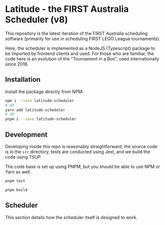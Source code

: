 # Latitude - the FIRST Australia Scheduler (v8)

This repository is the latest iteration of the FIRST Australia scheduling software (primarily for use in scheduling FIRST LEGO League tournaments).

Here, the scheduler is implemented as a NodeJS (Typescript) package to be imported by frontend clients and used. For those who are familiar, the code here is an evolution of the "Tournament in a Box", used internationally since 2018.

## Installation

Install the package directly from NPM:

```bash
npm i --save latitude-scheduler
# OR
yarn add latitude-scheduler
# OR
pnpm i --save latitude-scheduler
```

##

## Development

Developing inside this repo is reasonably straightforward; the source code is in the `src` directory, tests are conducted using Jest, and we build the code using TSUP.

The code base is set up using PNPM, but you should be able to use NPM or Yarn as well.

```bash
pnpm test

pnpm build
```

## Scheduler

This section details how the scheduler itself is designed to work.
